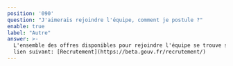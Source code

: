 ```yaml
---
position: '090'
question: "J'aimerais rejoindre l'équipe, comment je postule ?"
enable: true
label: "Autre"
answer: >-
  L'ensemble des offres disponibles pour rejoindre l'équipe se trouve sur le
  lien suivant: [Recrutement](https://beta.gouv.fr/recrutement/)
---
```

